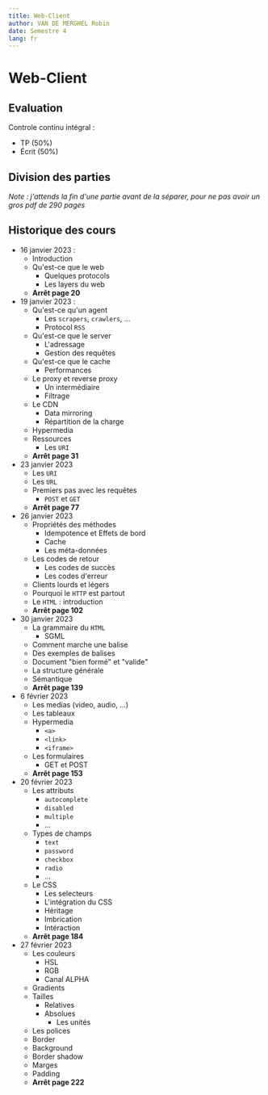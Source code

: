 ```yaml
---
title: Web-Client
author: VAN DE MERGHEL Robin
date: Semestre 4
lang: fr
---
```


# Web-Client

## Evaluation

Controle continu intégral :
- TP (50%)
- Écrit (50%)

## Division des parties

*Note : j'attends la fin d'une partie avant de la séparer, pour ne pas avoir un gros pdf de 290 pages*




## Historique des cours

- 16 janvier 2023 :
  - Introduction
  - Qu'est-ce que le web
    - Quelques protocols
    - Les layers du web
  - **Arrêt page 20**
- 19 janvier 2023 :
  - Qu'est-ce qu'un agent
    - Les `scrapers`, `crawlers`, ...
    - Protocol `RSS`
  - Qu'est-ce que le server
    - L'adressage
    - Gestion des requêtes
  - Qu'est-ce que le cache
    - Performances
  - Le proxy et reverse proxy
    - Un intermédiaire
    - Filtrage
  - Le CDN
    - Data mirroring
    - Répartition de la charge
  - Hypermedia
  - Ressources
    - Les `URI`
  - **Arrêt page 31**
- 23 janvier 2023
  - Les `URI`
  - Les `URL`
  - Premiers pas avec les requêtes
    - `POST` et `GET`
  - **Arrêt page 77**
- 26 janvier 2023
  - Propriétés des méthodes
    - Idempotence et Effets de bord
    - Cache
    - Les méta-données
  - Les codes de retour
    - Les codes de succès
    - Les codes d'erreur
  - Clients lourds et légers
  - Pourquoi le `HTTP` est partout
  - Le `HTML` : introduction
  - **Arrêt page 102**
- 30 janvier 2023
  - La grammaire du `HTML`
    - SGML
  - Comment marche une balise
  - Des exemples de balises
  - Document "bien formé" et "valide"
  - La structure générale
  - Sémantique
  - **Arrêt page 139**
- 6 février 2023
  - Les medias (video, audio, ...)
  - Les tableaux
  - Hypermedia
    - `<a>`
    - `<link>`
    - `<iframe>`
  - Les formulaires
    - GET et POST
  - **Arrêt page 153**
- 20 février 2023
  - Les attributs 
    - `autocomplete`
    - `disabled`
    - `multiple`
    - ...
  - Types de champs
    - `text`
    - `password`
    - `checkbox`
    - `radio`
    - ...
  - Le CSS
    - Les selecteurs
    - L'intégration du CSS
    - Héritage
    - Imbrication
    - Intéraction
  - **Arrêt page 184**
- 27 février 2023
  - Les couleurs
    - HSL
    - RGB
    - Canal ALPHA
  - Gradients
  - Tailles
    - Relatives
    - Absolues
      - Les unités
  - Les polices
  - Border
  - Background
  - Border shadow
  - Marges
  - Padding
  - **Arrêt page 222**